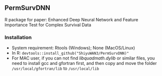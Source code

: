 ## PermSurvDNN

R package for paper: Enhanced Deep Neural Network and Feature Importance Test for Complex Survival Data

### Installation 
- System requirement: Rtools (Windows); None (MacOS/Linux)
- In R: ```devtools::install_github("ShiyuWAN3/PermSurvDNN)" ```
- For MAC user, if you  can not find *libquadmath.dylib* or similar files, you need to install gcc and gfortran first, and then copy and move the folder ```/usr/local/gfortran/lib``` to ```/usr/local/lib```

###
